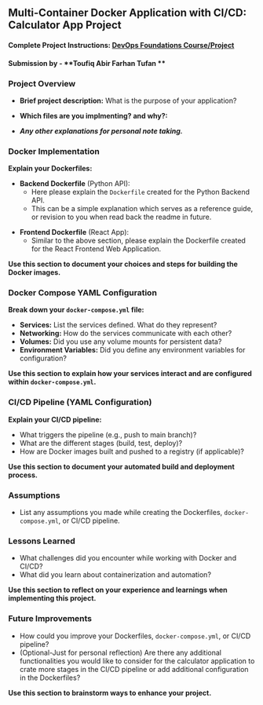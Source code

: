 ## Multi-Container Docker Application with CI/CD: Calculator App Project

#### Complete Project Instructions: [DevOps Foundations Course/Project](https://github.com/shiftkey-labs/DevOps-Foundations-Course/tree/master/Project)

#### Submission by - **Toufiq Abir Farhan Tufan **

### Project Overview

- **Brief project description:** What is the purpose of your application?

<!-- To test workflow -->
<!-- To utilize microservices to perform calculations-->
<!-- Include explanation here -->
<!-- NOTE: It is not compulsory to include detailed explanations, writing succint concise points would also sufice. Make sure maintain readability and clarity. -->


- **Which files are you implmenting? and why?:**

<!-- devops.yml - to create a workflow for automating CI/CD -->
<!-- Docker to create images for containers-->




- _**Any other explanations for personal note taking.**_

<!--None-->



### Docker Implementation

**Explain your Dockerfiles:**

- **Backend Dockerfile** (Python API):
    - Here please explain the `Dockerfile` created for the Python Backend API. 
    - This can be a simple explanation which serves as a reference guide, or revision to you when read back the readme in future. 

<!-- Starts it a base image of python runtime -->
<!-- Adds required dependencies to run the code files in a created working dictorectory-->
<!--  gather all the code to run in that directory before running app.py and exposing the container port 5000 ready to be mapped -->


- **Frontend Dockerfile** (React App):
    - Similar to the above section, please explain the Dockerfile created for the React Frontend Web Application. 

<!-- Start with installing avalable image of javascript run-time environment -->
<!-- Installs dependecies to the image for excuting commands that run the front code starting from building to testing. -->
<!-- Everythings gathered to working directory before the code files are used to buld and test-->


**Use this section to document your choices and steps for building the Docker images.**


### Docker Compose YAML Configuration

**Break down your `docker-compose.yml` file:**

- **Services:** List the services defined. What do they represent?
- **Networking:** How do the services communicate with each other?
- **Volumes:** Did you use any volume mounts for persistent data?
- **Environment Variables:** Did you define any environment variables for configuration? 

**Use this section to explain how your services interact and are configured within `docker-compose.yml`.**

<!-- Forntend  and Backend service. They are containerized applications -->
<!-- via bridge network -->
<!-- No-->
<!-- No -->



### CI/CD Pipeline (YAML Configuration)

**Explain your CI/CD pipeline:**

- What triggers the pipeline (e.g., push to main branch)?
- What are the different stages (build, test, deploy)?
- How are Docker images built and pushed to a registry (if applicable)?

**Use this section to document your automated build and deployment process.**

<!-- Github pull and push from and to master branch-->
<!-- build , test , docker -->
<!-- images are built by running the docker files  in the Github runner via docker install and then pushed to the dockerhub via envronment variables saved in github that contains user name and password to the docker hub account which is available in the runner and can be access in the workflow -->

<!-- NOTE: It is not compulsory to include detailed explanations, writing succint concise points would also sufice. Make sure maintain readability and clarity. -->




### Assumptions

- List any assumptions you made while creating the Dockerfiles, `docker-compose.yml`, or CI/CD pipeline. 

<!-- Locally the docker-compose file worked I did not use it in the Github workflow -->
<!-- Include explanation here -->
<!-- Include explanation here -->
<!-- Include explanation here -->
<!-- NOTE: It is not compulsory to include detailed explanations, writing succint concise points would also sufice. Make sure maintain readability and clarity. -->


### Lessons Learned

- What challenges did you encounter while working with Docker and CI/CD?
- What did you learn about containerization and automation?

**Use this section to reflect on your experience and learnings when implementing this project.**

<!-- Learned more in the project and I came to know I need to learn during the exam-->
<!-- Include explanation here -->
<!-- Include explanation here -->
<!-- Include explanation here -->
<!-- NOTE: It is not compulsory to include detailed explanations, writing succint concise points would also sufice. Make sure maintain readability and clarity. -->


### Future Improvements

- How could you improve your Dockerfiles, `docker-compose.yml`, or CI/CD pipeline? 
- (Optional-Just for personal reflection) Are there any additional functionalities you would like to consider for the calculator application to crate more stages in the CI/CD pipeline or add additional configuration in the Dockerfiles?

**Use this section to brainstorm ways to enhance your project.**

<!-- I will make it a Quantum Calculator -->
<!-- Include explanation here -->
<!-- Include explanation here -->
<!-- Include explanation here -->
<!-- NOTE: It is not compulsory to include detailed explanations, writing succint concise points would also sufice. Make sure maintain readability and clarity. -->






<!-- BEST OF LUCK! -->
